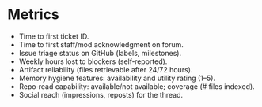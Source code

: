 <!-- status: stub; target: 150+ words -->
<!-- status: stub; target: 150+ words -->
<!-- status: stub; target: 150+ words -->
<!-- status: stub; target: 150+ words -->
# Metrics
- Time to first ticket ID.
- Time to first staff/mod acknowledgment on forum.
- Issue triage status on GitHub (labels, milestones).
- Weekly hours lost to blockers (self‑reported).
- Artifact reliability (files retrievable after 24/72 hours).
- Memory hygiene features: availability and utility rating (1–5).
- Repo‑read capability: available/not available; coverage (# files indexed).
- Social reach (impressions, reposts) for the thread.





